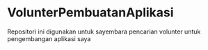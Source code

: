 # VolunterPembuatanAplikasi
Repositori ini digunakan untuk sayembara pencarian volunter untuk pengembangan aplikasi saya
